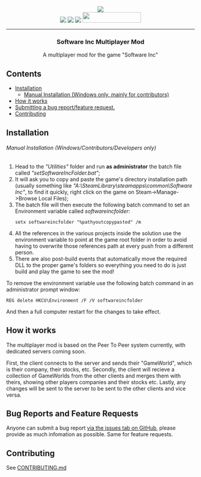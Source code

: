 <div align="center">
  <a href="https://cal3432.github.io/software-inc-multiplayer"><img  src="https://raw.githubusercontent.com/cal3432/software-inc-multiplayer/master/swinc.multiplayer/Assets/Logo/Square44x44Logo.targetsize-256.png" /></a><br>
  <a href="https://github.com/cal3432/software-inc-multiplayer/issues"><img  src="https://img.shields.io/github/issues/cal3432/software-inc-multiplayer?style=for-the-badge" /></a>
  <a href="https://github.com/cal3432/software-inc-multiplayer/stargazers"><img  src="https://img.shields.io/github/stars/cal3432/software-inc-multiplayer?style=for-the-badge" /></a>
  <a href="https://github.com/cal3432/software-inc-multiplayer/releases"><img  src="https://img.shields.io/github/downloads/cal3432/software-inc-multiplayer/total?style=for-the-badge" /></a>
  <a href="https://discord.gg/DKRcMabAKk"><img width="156" height="28" src="https://i.imgur.com/RokeTxs.png" /></a>
  <hr>
  <h3>Software Inc Multiplayer Mod</h3>
  <p>A multiplayer mod for the game "Software Inc"</p>
</div>

<h2>Contents</h2>

- <a href="#installation">Installation</a>
  - [Manual Installation (Windows only, mainly for contributors)](#manual-installation)
- <a href="#how-it-works">How it works</a>
- <a href="#bug-reports-and-feature-requests">Submitting a bug report/feature request.</a>
- <a href="#contributing">Contributing</a>

## Installation

<!-- 

<a href="https://github.com/cal3432/software-inc-multiplayer/releases/tag/2.0.0-launcher"> Download the latest manager here.</a>

The manager is a desktop app you can use to install different versions of the mod, at a fast speed with no hassle. If you are having trouble using the installer, keep reading.

-->

###### Manual Installation (Windows/Contributors/Developers only)

1. Head to the _"Utilities"_ folder and run __as administrator__ the batch file called _"setSoftwareIncFolder.bat"_;
2. It will ask you to copy and paste the game's directory installation path (usually something like _"A:\SteamLibrary\steamapps\common\Software Inc"_, to find it quickly, right click on the game on Steam->Manage->Browse Local Files);
3. The batch file will then execute the following batch command to set an Environment variable called _softwareincfolder_:
	```batch
	setx softwareincfolder "%pathyoutcopypasted" /m
	```
4. All the references in the various projects inside the solution use the environment variable to point at the game root folder in order to avoid having to overwrite those references path at every push from a different person.
5. There are also post-build events that automatically move the required DLL to the proper game's folders so everything you need to do is just build and play the game to see the mod!

To remove the environment variable use the following batch command in an administrator prompt window:
```batch
REG delete HKCU\Environment /F /V softwareincfolder
```
And then a full computer restart for the changes to take effect.

## How it works

The multiplayer mod is based on the Peer To Peer system currently, with dedicated servers coming soon.

First, the client connects to the server and sends their "GameWorld", which is their company, their stocks, etc.
Secondly, the client will recieve a collection of GameWorlds from the other clients and merges them with theirs, showing other players companies and their stocks etc.
Lastly, any changes will be sent to the server to be sent to the other clients and vice versa.

## Bug Reports and Feature Requests

Anyone can submit a bug report <a href="https://github.com/cal3432/software-inc-multiplayer/issues">via the issues tab on GitHub</a>, please provide as much infomation as possible.
Same for feature requests.

## Contributing

See <a href="https://github.com/cal3432/software-inc-multiplayer/blob/nightly/CONTRIBUTING.md">CONTRIBUTING.md</a>




